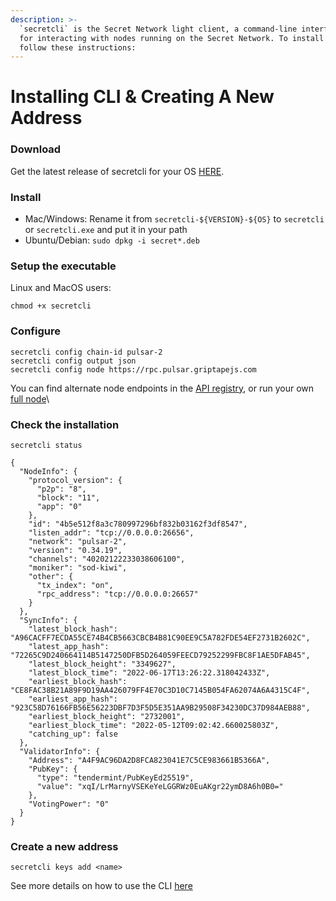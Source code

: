 ```yaml
---
description: >-
  `secretcli` is the Secret Network light client, a command-line interface tool
  for interacting with nodes running on the Secret Network. To install it,
  follow these instructions:
---
```


# Installing CLI & Creating A New Address

### Download <a href="#setup-the-executable" id="setup-the-executable"></a>

Get the latest release of secretcli for your OS [HERE](https://github.com/scrtlabs/SecretNetwork/releases).

### Install <a href="#setup-the-executable" id="setup-the-executable"></a>

* Mac/Windows: Rename it from `secretcli-${VERSION}-${OS}` to `secretcli` or `secretcli.exe` and put it in your path
* Ubuntu/Debian: `sudo dpkg -i secret*.deb`

### Setup the executable <a href="#setup-the-executable" id="setup-the-executable"></a>

Linux and MacOS users:

```
chmod +x secretcli
```

### Configure <a href="#setup-the-executable" id="setup-the-executable"></a>

```
secretcli config chain-id pulsar-2
secretcli config output json
secretcli config node https://rpc.pulsar.griptapejs.com
```

You can find alternate node endpoints in the [API registry](../../development/connecting-to-the-network/), or run your own [full node](run-a-full-node.md)\\

### Check the installation <a href="#create-a-new-address" id="create-a-new-address"></a>

```
secretcli status
```

```
{
  "NodeInfo": {
    "protocol_version": {
      "p2p": "8",
      "block": "11",
      "app": "0"
    },
    "id": "4b5e512f8a3c780997296bf832b03162f3df8547",
    "listen_addr": "tcp://0.0.0.0:26656",
    "network": "pulsar-2",
    "version": "0.34.19",
    "channels": "40202122233038606100",
    "moniker": "sod-kiwi",
    "other": {
      "tx_index": "on",
      "rpc_address": "tcp://0.0.0.0:26657"
    }
  },
  "SyncInfo": {
    "latest_block_hash": "A96CACFF7ECDA55CE74B4CB5663CBCB4B81C90EE9C5A782FDE54EF2731B2602C",
    "latest_app_hash": "72265C9D240664114B5147250DFB5D264059FEECD79252299FBC8F1AE5DFAB45",
    "latest_block_height": "3349627",
    "latest_block_time": "2022-06-17T13:26:22.318042433Z",
    "earliest_block_hash": "CE8FAC38B21A89F9D19AA426079FF4E70C3D10C7145B054FA62074A6A4315C4F",
    "earliest_app_hash": "923C58D76166FB56E56223DBF7D3F5D5E351AA9B29508F34230DC37D984AEB88",
    "earliest_block_height": "2732001",
    "earliest_block_time": "2022-05-12T09:02:42.660025803Z",
    "catching_up": false
  },
  "ValidatorInfo": {
    "Address": "A4F9AC96DA2D8FCA823041E7C5CE983661B5366A",
    "PubKey": {
      "type": "tendermint/PubKeyEd25519",
      "value": "xqI/LrMarnyVSEKeYeLGGRWz0EuAKgr22ymD8A6h0B0="
    },
    "VotingPower": "0"
  }
}
```

### Create a new address <a href="#create-a-new-address" id="create-a-new-address"></a>

```
secretcli keys add <name>
```

See more details on how to use the CLI [here](https://github.com/scrtlabs/SecretNetwork/blob/master/docs/node-guides/secretcli.md)
